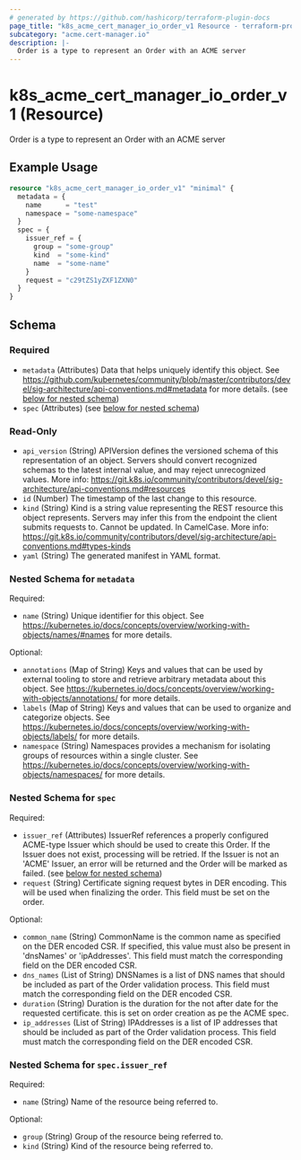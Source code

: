 ```yaml
---
# generated by https://github.com/hashicorp/terraform-plugin-docs
page_title: "k8s_acme_cert_manager_io_order_v1 Resource - terraform-provider-k8s"
subcategory: "acme.cert-manager.io"
description: |-
  Order is a type to represent an Order with an ACME server
---
```


# k8s_acme_cert_manager_io_order_v1 (Resource)

Order is a type to represent an Order with an ACME server

## Example Usage

```terraform
resource "k8s_acme_cert_manager_io_order_v1" "minimal" {
  metadata = {
    name      = "test"
    namespace = "some-namespace"
  }
  spec = {
    issuer_ref = {
      group = "some-group"
      kind  = "some-kind"
      name  = "some-name"
    }
    request = "c29tZS1yZXF1ZXN0"
  }
}
```

<!-- schema generated by tfplugindocs -->
## Schema

### Required

- `metadata` (Attributes) Data that helps uniquely identify this object. See https://github.com/kubernetes/community/blob/master/contributors/devel/sig-architecture/api-conventions.md#metadata for more details. (see [below for nested schema](#nestedatt--metadata))
- `spec` (Attributes) (see [below for nested schema](#nestedatt--spec))

### Read-Only

- `api_version` (String) APIVersion defines the versioned schema of this representation of an object. Servers should convert recognized schemas to the latest internal value, and may reject unrecognized values. More info: https://git.k8s.io/community/contributors/devel/sig-architecture/api-conventions.md#resources
- `id` (Number) The timestamp of the last change to this resource.
- `kind` (String) Kind is a string value representing the REST resource this object represents. Servers may infer this from the endpoint the client submits requests to. Cannot be updated. In CamelCase. More info: https://git.k8s.io/community/contributors/devel/sig-architecture/api-conventions.md#types-kinds
- `yaml` (String) The generated manifest in YAML format.

<a id="nestedatt--metadata"></a>
### Nested Schema for `metadata`

Required:

- `name` (String) Unique identifier for this object. See https://kubernetes.io/docs/concepts/overview/working-with-objects/names/#names for more details.

Optional:

- `annotations` (Map of String) Keys and values that can be used by external tooling to store and retrieve arbitrary metadata about this object. See https://kubernetes.io/docs/concepts/overview/working-with-objects/annotations/ for more details.
- `labels` (Map of String) Keys and values that can be used to organize and categorize objects. See https://kubernetes.io/docs/concepts/overview/working-with-objects/labels/ for more details.
- `namespace` (String) Namespaces provides a mechanism for isolating groups of resources within a single cluster. See https://kubernetes.io/docs/concepts/overview/working-with-objects/namespaces/ for more details.


<a id="nestedatt--spec"></a>
### Nested Schema for `spec`

Required:

- `issuer_ref` (Attributes) IssuerRef references a properly configured ACME-type Issuer which should be used to create this Order. If the Issuer does not exist, processing will be retried. If the Issuer is not an 'ACME' Issuer, an error will be returned and the Order will be marked as failed. (see [below for nested schema](#nestedatt--spec--issuer_ref))
- `request` (String) Certificate signing request bytes in DER encoding. This will be used when finalizing the order. This field must be set on the order.

Optional:

- `common_name` (String) CommonName is the common name as specified on the DER encoded CSR. If specified, this value must also be present in 'dnsNames' or 'ipAddresses'. This field must match the corresponding field on the DER encoded CSR.
- `dns_names` (List of String) DNSNames is a list of DNS names that should be included as part of the Order validation process. This field must match the corresponding field on the DER encoded CSR.
- `duration` (String) Duration is the duration for the not after date for the requested certificate. this is set on order creation as pe the ACME spec.
- `ip_addresses` (List of String) IPAddresses is a list of IP addresses that should be included as part of the Order validation process. This field must match the corresponding field on the DER encoded CSR.

<a id="nestedatt--spec--issuer_ref"></a>
### Nested Schema for `spec.issuer_ref`

Required:

- `name` (String) Name of the resource being referred to.

Optional:

- `group` (String) Group of the resource being referred to.
- `kind` (String) Kind of the resource being referred to.


